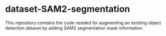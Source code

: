 # dataset-SAM2-segmentation
This repository contains the code needed for augmenting an existing object detection dataset by adding SAM2 segmentation mask information.
